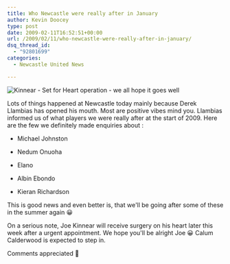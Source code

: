 ```yaml
---
title: Who Newcastle were really after in January
author: Kevin Doocey
type: post
date: 2009-02-11T16:52:51+00:00
url: /2009/02/11/who-newcastle-were-really-after-in-january/
dsq_thread_id:
  - "92801699"
categories:
  - Newcastle United News

---
```

![Kinnear - Set for Heart operation - we all hope it goes well](https://static.guim.co.uk/sys-images/Sport/Pix/columnists/2008/11/10/1226357007408/Joe-Kinnear-001.jpg)

Lots of things happened at Newcastle today mainly because Derek Llambias has opened his mouth. Most are positive vibes mind you. Llambias informed us of what players we were really after at the start of 2009. Here are the few we definitely made enquiries about :

  * Michael Johnston

  * Nedum Onuoha

  * Elano

  * Albin Ebondo

  * Kieran Richardson

This is good news and even better is, that we'll be going after some of these in the summer again 😀

On a serious note, Joe Kinnear will receive surgery on his heart later this week after a urgent appointment. We hope you'll be alright Joe 😀 Calum Calderwood is expected to step in.

Comments appreciated 🙂
